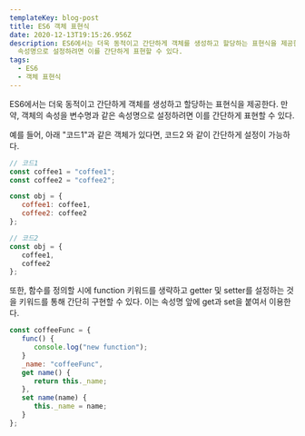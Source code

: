 ```yaml
---
templateKey: blog-post
title: ES6 객체 표현식
date: 2020-12-13T19:15:26.956Z
description: ES6에서는 더욱 동적이고 간단하게 객체를 생성하고 할당하는 표현식을 제공한다. 만약, 객체의 속성을 변수명과 같은
  속성명으로 설정하려면 이를 간단하게 표현할 수 있다.
tags:
  - ES6
  - 객체 표현식
---
```

ES6에서는 더욱 동적이고 간단하게 객체를 생성하고 할당하는 표현식을 제공한다. 만약, 객체의 속성을 변수명과 같은 속성명으로 설정하려면 이를 간단하게 표현할 수 있다.

예를 들어, 아래 "코드1"과 같은 객체가 있다면, 코드2 와 같이 간단하게 설정이 가능하다.

```javascript
// 코드1
const coffee1 = "coffee1";
const coffee2 = "coffee2";

const obj = {
   coffee1: coffee1,
   coffee2: coffee2
};
```

```javascript
// 코드2
const obj = {
   coffee1,
   coffee2
};
```

또한, 함수를 정의할 시에 function 키워드를 생략하고 getter 및 setter를 설정하는 것을 키워드를 통해 간단히 구현할 수 있다. 이는 속성명 앞에 get과 set을 붙여서 이용한다.

```javascript
const coffeeFunc = {
   func() {
      console.log("new function");
   }
   _name: "coffeeFunc",
   get name() {
      return this._name;
   },
   set name(name) {
      this._name = name;
   }
};
```